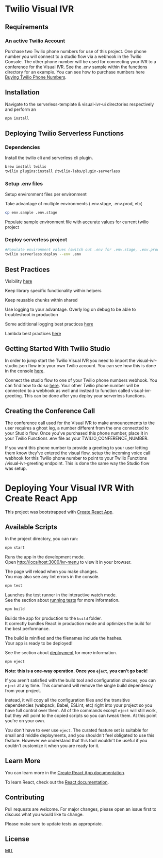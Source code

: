 # Twilio Visual IVR

## Requirements

### An active Twilio Account 

Purchase two Twilio phone numbers for use of this project. One phone number you will connect to a studio flow via a webhook in the Twilio Console. The other phone number will be used for connecting your IVR to a conference for the Visual IVR. See the .env sample within the functions directory for an example. You can see how to purchase numbers here [Buying Twilio Phone Numbers](https://support.twilio.com/hc/en-us/articles/223135247-How-to-Search-for-and-Buy-a-Twilio-Phone-Number-from-Console).

## Installation

Navigate to the serverless-template & visual-ivr-ui directories respectively and perform an 

```bash
npm install
```

## Deploying Twilio Serverless Functions 

### Dependencies

Install the twilio cli and serverless cli plugin. 

```bash
brew install twilio
twilio plugins:install @twilio-labs/plugin-serverless
```

### Setup .env files

Setup environment files per environment

Take advantage of multiple environments (.env.stage, .env.prod, etc)

```bash
cp env.sample .env.stage
```

Populate sample environment file with accurate values for current twilio project

### Deploy serverless project

```bash
#Populate environment values (switch out .env for .env.stage, .env.prod, etc)
twilio serverless:deploy --env .env
```

## Best Practices

Visibility [here](https://www.twilio.com/docs/runtime/functions-assets-api/api/understanding-visibility-public-private-and-protected-functions-and-assets)

Keep library specific functionality within helpers

Keep reusable chunks within shared

Use logging to your advantage. Overly log on debug to be able to troubleshoot in production

Some additional logging best practices [here](https://blog.bitsrc.io/logging-best-practices-for-node-js-applications-8a0a5969b94c)

Lambda best practices [here](https://docs.aws.amazon.com/lambda/latest/dg/best-practices.html)

## Getting Started With Twilio Studio

In order to jump start the Twilio Visual IVR you need to import the visual-ivr-studio.json flow into your own Twilio account. You can see how this is done in the console [here](https://www.twilio.com/docs/studio/user-guide#importing-flow-data). 

Connect the studio flow to one of your Twilio phone numbers webhook. You can find how to do so [here](https://www.twilio.com/docs/runtime/quickstart/serverless-functions-receive-a-call#set-a-function-as-a-webhook). Your other Twilio phone number will be connected to a webhook as well and instead to function called visual-ivr-greeting. This can be done after you deploy your serverless functions.

## Creating the Conference Call

The conference call used for the Visual IVR to make announcements to the user requires a ghost leg, a number different from the one connected to your Studio flow. Once you've purchased this phone number, place it in your Twilio Functions .env file as your TWILIO_CONFERENCE_NUMBER. 

If you want this phone number to provide a greeting to your user letting them know they've entered the visual flow, setup the incoming voice call webhook for this Twilio phone number to point to your Twilio Functions /visual-ivr-greeting endpoint. This is done the same way the Studio flow was setup.

# Deploying Your Visual IVR With Create React App

This project was bootstrapped with [Create React App](https://github.com/facebook/create-react-app).

## Available Scripts

In the project directory, you can run:

```bash 
npm start
```

Runs the app in the development mode.\
Open [http://localhost:3000/ivr-menu](http://localhost:3000/ivr-menu) to view it in your browser.

The page will reload when you make changes.\
You may also see any lint errors in the console.

```bash 
npm test
```
Launches the test runner in the interactive watch mode.\
See the section about [running tests](https://facebook.github.io/create-react-app/docs/running-tests) for more information.

```bash 
npm build
```
Builds the app for production to the `build` folder.\
It correctly bundles React in production mode and optimizes the build for the best performance.

The build is minified and the filenames include the hashes.\
Your app is ready to be deployed!

See the section about [deployment](https://facebook.github.io/create-react-app/docs/deployment) for more information.

```bash 
npm eject
```
**Note: this is a one-way operation. Once you `eject`, you can't go back!**

If you aren't satisfied with the build tool and configuration choices, you can `eject` at any time. This command will remove the single build dependency from your project.

Instead, it will copy all the configuration files and the transitive dependencies (webpack, Babel, ESLint, etc) right into your project so you have full control over them. All of the commands except `eject` will still work, but they will point to the copied scripts so you can tweak them. At this point you're on your own.

You don't have to ever use `eject`. The curated feature set is suitable for small and middle deployments, and you shouldn't feel obligated to use this feature. However we understand that this tool wouldn't be useful if you couldn't customize it when you are ready for it.

## Learn More

You can learn more in the [Create React App documentation](https://facebook.github.io/create-react-app/docs/getting-started).

To learn React, check out the [React documentation](https://reactjs.org/).




## Contributing
Pull requests are welcome. For major changes, please open an issue first to discuss what you would like to change.

Please make sure to update tests as appropriate.

## License
[MIT](https://choosealicense.com/licenses/mit/)